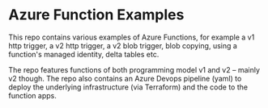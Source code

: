 # Azure Function Examples

This repo contains various examples of Azure Functions, for example a v1 http trigger, a v2 http trigger, a v2 blob trigger, blob copying, using a function's managed identity, delta tables etc.

The repo features functions of both programming model v1 and v2 – mainly v2 though. The repo also contains an Azure Devops pipeline (yaml) to deploy the underlying infrastructure (via Terraform) and the code to the function apps.
